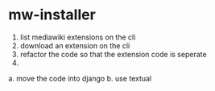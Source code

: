 # mw-installer

1. list mediawiki extensions on the cli
2. download an extension on the cli
3. refactor the code so that the extension code is seperate
4.
  a. move the code into django
  b. use textual

